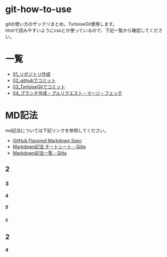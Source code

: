 # git-how-to-use
gitの使い方のザックリまとめ。TortoiseGit使用します。  
htmlで読みやすいようにcssとか使っているので、下記一覧から確認してください。

# 一覧
- [01_リポジトリ作成](https://seraku-m-yasukawa.github.io/git-how-to-use/html/01_リポジトリ作成)
- [02_githubでコミット](https://seraku-m-yasukawa.github.io/git-how-to-use/html/02_githubでコミット)
- [03_TortoiseGitでコミット](https://seraku-m-yasukawa.github.io/git-how-to-use/html/03_TortoiseGitでコミット)
- [04_ブランチ作成・プルリクエスト・マージ・フェッチ](https://seraku-m-yasukawa.github.io/git-how-to-use/html/04_ブランチ作成・プルリクエスト・マージ・フェッチ)

# MD記法
md記法については下記リンクを参照してください。
- [GitHub Flavored Markdown Spec](https://github.github.com/gfm/)
- [Markdown記法 チートシート - Qiita](https://qiita.com/Qiita/items/c686397e4a0f4f11683d)
- [Markdown記法一覧 - Qiita](https://qiita.com/oreo/items/82183bfbaac69971917f)

## 2
### 3
#### 4
##### 5
###### 6



## 2
#### 4
